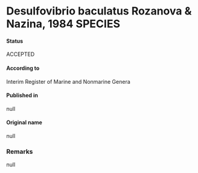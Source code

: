 # Desulfovibrio baculatus Rozanova & Nazina, 1984 SPECIES

#### Status
ACCEPTED

#### According to
Interim Register of Marine and Nonmarine Genera

#### Published in
null

#### Original name
null

### Remarks
null